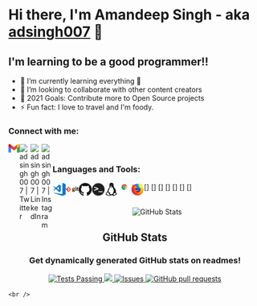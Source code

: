 # Hi there, I'm Amandeep Singh - aka [adsingh007][twitter] 👋


## I'm learning to be a good programmer!!

- 🌱 I’m currently learning everything 🤣
- 👯 I’m looking to collaborate with other content creators
- 🥅 2021 Goals: Contribute more to Open Source projects
- ⚡ Fun fact: I love to travel and I'm foody.

### Connect with me:

[<img align="left" alt="adsingh007" width="22px" src="https://github.com/adsingh007/adsingh007/blob/main/256px-Gmail_icon_(2020).svg.png" />][Gmail]
[<img align="left" alt="adsingh007 | Twitter" width="22px" src="https://cdn.jsdelivr.net/npm/simple-icons@v3/icons/twitter.svg" />][twitter]
[<img align="left" alt="adsingh007 | LinkedIn" width="22px" src="https://cdn.jsdelivr.net/npm/simple-icons@v3/icons/linkedin.svg" />][linkedin]
[<img align="left" alt="adsingh007 | Instagram" width="22px" src="https://cdn.jsdelivr.net/npm/simple-icons@v3/icons/instagram.svg" />][instagram]
<br />

[twitter]: https://twitter.com/007Amanvirdi
[youtube]: https://www.youtube.com/channel/UCIwrSDnkFEhWtI6QNNZRcig
[instagram]: https://www.instagram.com/sngh_ad
[linkedin]: https://www.linkedin.com/in/aman-virdi-87031654
[Gmail]: https://mail.google.com/mail/u/0/?tab=rm&ogbl#inbox
### Languages and Tools:

[<img align="left" alt="Visual Studio Code" width="26px" src="https://raw.githubusercontent.com/github/explore/80688e429a7d4ef2fca1e82350fe8e3517d3494d/topics/visual-studio-code/visual-studio-code.png" />]
[<img align="left" alt="Git" width="26px" src="https://raw.githubusercontent.com/github/explore/80688e429a7d4ef2fca1e82350fe8e3517d3494d/topics/git/git.png" />]
[<img align="left" alt="GitHub" width="26px" src="https://raw.githubusercontent.com/github/explore/78df643247d429f6cc873026c0622819ad797942/topics/github/github.png" />]
[<img align="left" alt="Terminal" width="26px" src="https://raw.githubusercontent.com/github/explore/80688e429a7d4ef2fca1e82350fe8e3517d3494d/topics/terminal/terminal.png" />]
[<img align="left" alt="linux" width="26px" src="https://github.com/adsingh007/adsingh007/blob/main/linux-svgrepo-com.svg" />]
[<img align="left" alt="chrome" width="26px" src="https://github.com/adsingh007/adsingh007/blob/main/Google_Chrome-Logo.wine.svg" />]
[<img align="left" alt="firefox" width="26px" src="https://github.com/adsingh007/adsingh007/blob/main/256px-Firefox_Logo%2C_2017.svg.png" />]
<br />
<br />
<p align="center">
 <img width="100px" src="https://res.cloudinary.com/anuraghazra/image/upload/v1594908242/logo_ccswme.svg" align="center" alt="GitHub Stats" />
 <h2 align="center">GitHub Stats</h2>
<h3> <p align="center"><b>Get dynamically generated GitHub stats on readmes!</b></p>
</p></h3>
  <p align="center">
    <a href="https://github.com/adsingh007/adsingh007/actions">
      <img alt="Tests Passing" src="https://github.com/anuraghazra/github-readme-stats/workflows/Test/badge.svg" />
    </a>
    <a href="https://github.com/adsingh007/adsingh007-stats">
      <img src="https://codecov.io/gh/anuraghazra/github-readme-stats/branch/master/graph/badge.svg" />
    </a>
    <a href="https://github.com/adsingh007/adsingh007/issues">
      <img alt="Issues" src="https://img.shields.io/github/issues/anuraghazra/github-readme-stats?color=0088ff" />
    </a>
    <a href="https://github.com/adsingh007/adsingh007/pulls">
      <img alt="GitHub pull requests" src="https://img.shields.io/github/issues-pr/anuraghazra/github-readme-stats?color=0088ff" />
    </a>
 
    <br />



